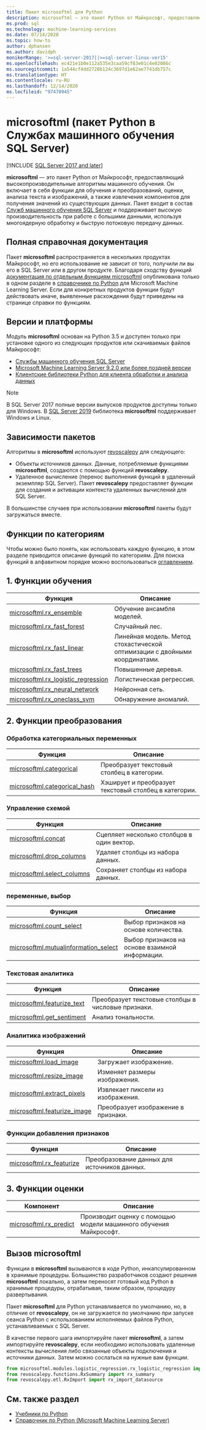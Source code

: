 ```yaml
---
title: Пакет microsoftml для Python
description: microsoftml — это пакет Python от Майкрософт, предоставляющий высокопроизводительные алгоритмы машинного обучения. Он включает в себя функции для обучения и преобразований, оценки, анализа текста и изображений, а также извлечения компонентов для получения значений из существующих данных. Этот пакет входит в состав Служб машинного обучения SQL Server.
ms.prod: sql
ms.technology: machine-learning-services
ms.date: 07/14/2020
ms.topic: how-to
author: dphansen
ms.author: davidph
monikerRange: '>=sql-server-2017||>=sql-server-linux-ver15'
ms.openlocfilehash: ec421e1b0e112a535e3caa59cf83e01c4e02086c
ms.sourcegitcommit: 1a544cf4dd2720b124c3697d1e62ae7741db757c
ms.translationtype: HT
ms.contentlocale: ru-RU
ms.lasthandoff: 12/14/2020
ms.locfileid: "97470945"
---
```

# <a name="microsoftml-python-package-in-sql-server-machine-learning-services"></a>microsoftml (пакет Python в Службах машинного обучения SQL Server)
[!INCLUDE [SQL Server 2017 and later](../../includes/applies-to-version/sqlserver2017.md)]

**microsoftml** — это пакет Python от Майкрософт, предоставляющий высокопроизводительные алгоритмы машинного обучения. Он включает в себя функции для обучения и преобразований, оценки, анализа текста и изображений, а также извлечения компонентов для получения значений из существующих данных. Пакет входит в состав [Служб машинного обучения SQL Server](../sql-server-machine-learning-services.md) и поддерживает высокую производительность при работе с большими данными, используя многоядерную обработку и быструю потоковую передачу данных.

## <a name="full-reference-documentation"></a>Полная справочная документация

Пакет **microsoftml** распространяется в нескольких продуктах Майкрософт, но его использование не зависит от того, получили ли вы его в SQL Server или в другом продукте. Благодаря сходству функций [документация по отдельным функциям microsoftml](/machine-learning-server/python-reference/microsoftml/microsoftml-package) опубликована только в одном разделе в [справочнике по Python](/machine-learning-server/python-reference/introducing-python-package-reference) для Microsoft Machine Learning Server. Если для конкретных продуктов функции будут действовать иначе, выявленные расхождения будут приведены на странице справки по функциям.

## <a name="versions-and-platforms"></a>Версии и платформы

Модуль **microsoftml** основан на Python 3.5 и доступен только при установке одного из следующих продуктов или скачиваемых файлов Майкрософт:

+ [Службы машинного обучения SQL Server](../install/sql-machine-learning-services-windows-install.md)
+ [Microsoft Machine Learning Server 9.2.0 или более поздней версии](/machine-learning-server/)
+ [Клиентские библиотеки Python для клиента обработки и анализа данных](setup-python-client-tools-sql.md)

> [!NOTE]
> В SQL Server 2017 полные версии выпусков продуктов доступны только для Windows. В [SQL Server 2019](../../linux/sql-server-linux-setup-machine-learning.md) библиотека **microsoftml** поддерживает Windows и Linux.

## <a name="package-dependencies"></a>Зависимости пакетов

Алгоритмы в **microsoftml** используют [revoscalepy](ref-py-revoscalepy.md) для следующего:

+ Объекты источников данных. Данные, потребляемые функциями **microsoftml**, создаются с помощью функций **revoscalepy**.
+ Удаленное вычисление (перенос выполнения функций в удаленный экземпляр SQL Server). Пакет **revoscalepy** предоставляет функции для создания и активации контекста удаленных вычислений для SQL Server.

В большинстве случаев при использовании **microsoftml** пакеты будут загружаться вместе.

## <a name="functions-by-category"></a>Функции по категориям

Чтобы можно было понять, как использовать каждую функцию, в этом разделе приводится описание функций по категориям. Для поиска функций в алфавитном порядке можно воспользоваться [оглавлением](/machine-learning-server/python-reference/introducing-python-package-reference).

## <a name="1-training-functions"></a>1\. Функции обучения

| Функция | Описание |
|----------|-------------|
|[microsoftml.rx_ensemble](/machine-learning-server/python-reference/microsoftml/rx-ensemble) | Обучение ансамбля моделей. |
|[microsoftml.rx_fast_forest](/machine-learning-server/python-reference/microsoftml/rx-fast-forest)  | Случайный лес. |
|[microsoftml.rx_fast_linear](/machine-learning-server/python-reference/microsoftml/rx-fast-linear) | Линейная модель. Метод стохастической оптимизации с двойными координатами. |
|[microsoftml.rx_fast_trees](/machine-learning-server/python-reference/microsoftml/rx-fast-trees) | Повышенные деревья. |
|[microsoftml.rx_logistic_regression](/machine-learning-server/python-reference/microsoftml/rx-logistic-regression) | Логистическая регрессия. |
|[microsoftml.rx_neural_network](/machine-learning-server/python-reference/microsoftml/rx-neural-network) | Нейронная сеть. |
|[microsoftml.rx_oneclass_svm](/machine-learning-server/python-reference/microsoftml/rx-oneclass-svm) | Обнаружение аномалий. |

<a name="ml-transforms"></a>

## <a name="2-transform-functions"></a>2\. Функции преобразования

### <a name="categorical-variable-handling"></a>Обработка категориальных переменных

| Функция | Описание |
|----------|-------------|
|[microsoftml.categorical](/machine-learning-server/python-reference/microsoftml/categorical) | Преобразует текстовый столбец в категории. |
|[microsoftml.categorical_hash](/machine-learning-server/python-reference/microsoftml/categorical-hash) | Хэширует и преобразует текстовый столбец в категории. |

### <a name="schema-manipulation"></a>Управление схемой

| Функция | Описание |
|----------|-------------|
|[microsoftml.concat](/machine-learning-server/python-reference/microsoftml/concat) | Сцепляет несколько столбцов в один вектор. |
|[microsoftml.drop_columns](/machine-learning-server/python-reference/microsoftml/drop-columns) | Удаляет столбцы из набора данных. |
|[microsoftml.select_columns](/machine-learning-server/python-reference/microsoftml/select-columns) | Сохраняет столбцы из набора данных. |


### <a name="variable-selection"></a>переменные, выбор

| Функция | Описание |
|----------|-------------|
|[microsoftml.count_select](/machine-learning-server/python-reference/microsoftml/count-select) |Выбор признаков на основе количества. |
|[microsoftml.mutualinformation_select](/machine-learning-server/python-reference/microsoftml/mutualinformation-select) | Выбор признаков на основе взаимной информации. |


### <a name="text-analytics"></a>Текстовая аналитика

| Функция | Описание |
|----------|-------------|
|[microsoftml.featurize_text](/machine-learning-server/python-reference/microsoftml/featurize-text) | Преобразует текстовые столбцы в числовые признаки. |
|[microsoftml.get_sentiment](/machine-learning-server/python-reference/microsoftml/get-sentiment) | Анализ тональности. |


### <a name="image-analytics"></a>Аналитика изображений 

| Функция | Описание |
|----------|-------------|
|[microsoftml.load_image](/machine-learning-server/python-reference/microsoftml/load-image) | Загружает изображение. |
|[microsoftml.resize_image](/machine-learning-server/python-reference/microsoftml/resize-image) | Изменяет размеры изображения. |
|[microsoftml.extract_pixels](/machine-learning-server/python-reference/microsoftml/extract-pixels) | Извлекает пиксели из изображения. |
|[microsoftml.featurize_image](/machine-learning-server/python-reference/microsoftml/featurize-image) | Преобразует изображение в признаки. |

### <a name="featurization-functions"></a>Функции добавления признаков

| Функция | Описание |
|----------|-------------|
|[microsoftml.rx_featurize](/machine-learning-server/python-reference/microsoftml/rx-featurize) | Преобразование данных для источников данных. |

<a name="ml-scoring"></a>

## <a name="3-scoring-functions"></a>3\. Функции оценки

| Компонент | Описание |
|----------|-------------|
|[microsoftml.rx_predict](/machine-learning-server/python-reference/microsoftml/rx-predict) | Производит оценку с помощью модели машинного обучения Майкрософт. |

## <a name="how-to-call-microsoftml"></a>Вызов microsoftml

Функции в **microsoftml** вызываются в коде Python, инкапсулированном в хранимые процедуры. Большинство разработчиков создают решения **microsoftml** локально, а затем переносят готовый код Python в хранимые процедуры, отрабатывая, таким образом, процедуру развертывания.

Пакет **microsoftml** для Python устанавливается по умолчанию, но, в отличие от **revoscalepy**, он не загружается по умолчанию при запуске сеанса Python с использованием исполняемых файлов Python, устанавливаемых с SQL Server.

В качестве первого шага импортируйте пакет **microsoftml**, а затем импортируйте **revoscalepy**, если необходимо использовать удаленные контексты вычисления либо связанные объекты подключения и источники данных. Затем можно сослаться на нужные вам функции.

```python
from microsoftml.modules.logistic_regression.rx_logistic_regression import rx_logistic_regression
from revoscalepy.functions.RxSummary import rx_summary
from revoscalepy.etl.RxImport import rx_import_datasource
```

## <a name="see-also"></a>См. также раздел

+ [Учебники по Python](../tutorials/python-tutorials.md)
+ [Справочник по Python (Microsoft Machine Learning Server)](/machine-learning-server/python-reference/introducing-python-package-reference)